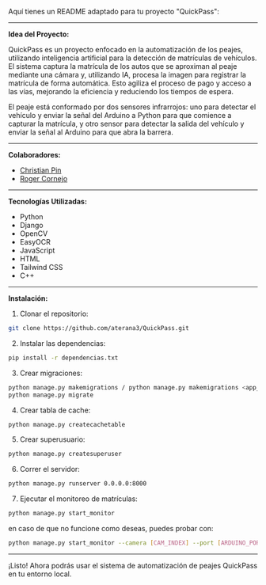 Aquí tienes un README adaptado para tu proyecto "QuickPass":

---

**Idea del Proyecto:**

QuickPass es un proyecto enfocado en la automatización de los peajes, utilizando inteligencia artificial para la detección de matrículas de vehículos. El sistema captura la matrícula de los autos que se aproximan al peaje mediante una cámara y, utilizando IA, procesa la imagen para registrar la matrícula de forma automática. Esto agiliza el proceso de pago y acceso a las vías, mejorando la eficiencia y reduciendo los tiempos de espera.

El peaje está conformado por dos sensores infrarrojos: uno para detectar el vehículo y enviar la señal del Arduino a Python para que comience a capturar la matrícula, y otro sensor para detectar la salida del vehículo y enviar la señal al Arduino para que abra la barrera.

---

**Colaboradores:**
- [Christian Pin](https://github.com/Crisblue1324)
- [Roger Cornejo](https://github.com/Rcornejom06/)
---

**Tecnologías Utilizadas:**
- Python
- Django
- OpenCV
- EasyOCR
- JavaScript
- HTML
- Tailwind CSS
- C++
---

**Instalación:**

1. Clonar el repositorio:
```bash
git clone https://github.com/aterana3/QuickPass.git
```

2. Instalar las dependencias:
```bash
pip install -r dependencias.txt
```

3. Crear migraciones:
```bash
python manage.py makemigrations / python manage.py makemigrations <app_name>
python manage.py migrate
```

4. Crear tabla de cache:
```bash
python manage.py createcachetable
```

5. Crear superusuario:
```bash
python manage.py createsuperuser
```

6. Correr el servidor:
```bash
python manage.py runserver 0.0.0.0:8000
```
7. Ejecutar el monitoreo de matrículas:
```bash
python manage.py start_monitor
```
en caso de que no funcione como deseas, puedes probar con:
```bash
python manage.py start_monitor --camera [CAM_INDEX] --port [ARDUINO_PORT]
```
---
¡Listo! Ahora podrás usar el sistema de automatización de peajes QuickPass en tu entorno local.